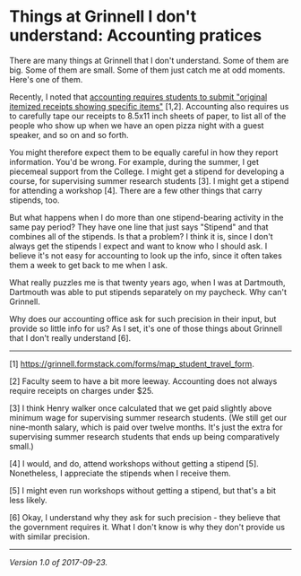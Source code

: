Things at Grinnell I don't understand: Accounting pratices
==========================================================

There are many things at Grinnell that I don't understand.  Some of them
are big.  Some of them are small.  Some of them just catch me at odd
moments.  Here's one of them.

Recently, I noted that [accounting requires students to submit 
"original itemized receipts showing specific items"](grinnell-things-i-dont-understand-student-meal-stipends) [1,2].  Accounting also requires us to
carefully tape our receipts to 8.5x11 inch sheets of paper, to list
all of the people who show up when we have an open pizza night with a
guest speaker, and so on and so forth.

You might therefore expect them to be equally careful in how they
report information.  You'd be wrong.  For example, during the summer,
I get piecemeal support from the College.  I might get a stipend for
developing a course, for supervising summer research students [3].
I might get a stipend for attending a workshop [4].  There are a few other
things that carry stipends, too.

But what happens when I do more than one stipend-bearing activity in
the same pay period?  They have one line that just says "Stipend" and
that combines all of the stipends.  Is that a problem?  I think it is,
since I don't always get the stipends I expect and want to know who I
should ask.  I believe it's not easy for accounting to look up the info,
since it often takes them a week to get back to me when I ask.

What really puzzles me is that twenty years ago, when I was at Dartmouth,
Dartmouth was able to put stipends separately on my paycheck.  Why
can't Grinnell.

Why does our accounting office ask for such precision in their input,
but provide so little info for us?  As I set, it's one of those things
about Grinnell that I don't really understand [6].

---

[1] <https://grinnell.formstack.com/forms/map_student_travel_form>.

[2] Faculty seem to have a bit more leeway.  Accounting does not always
require receipts on charges under $25.

[3] I think Henry walker once calculated that we get paid slightly above
minimum wage for supervising summer research students.  (We still get
our nine-month salary, which is paid over twelve months.  It's just
the extra for supervising summer research students that ends up being
comparatively small.)

[4] I would, and do, attend workshops without getting a stipend [5].  
Nonetheless, I appreciate the stipends when I receive them.

[5] I might even run workshops without getting a stipend, but that's
a bit less likely.

[6] Okay, I understand why they ask for such precision - they believe
that the government requires it.  What I don't know is why they don't
provide us with similar precision.

---

*Version 1.0 of 2017-09-23.*
